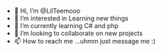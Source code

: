 - 👋 Hi, I’m @LilTeemooo
- 👀 I’m interested in Learning new things
- 🌱 I’m currently learning C# and php
- 💞️ I’m looking to collaborate on new projects
- 📫 How to reach me ...uhmm just message me :)

<!---
LilTeemooo/LilTeemooo is a ✨ special ✨ repository because its `README.md` (this file) appears on your GitHub profile.
You can click the Preview link to take a look at your changes.
--->
